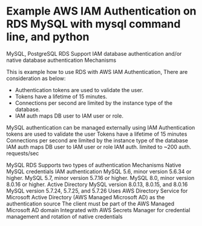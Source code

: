 # Example AWS IAM Authentication on RDS MySQL with mysql command line, and python

MySQL, PostgreSQL RDS Support IAM database authentication and/or native database authentication Mechanisms

This is example how to use RDS with AWS IAM Authentication, There are consideration as below:

- Authentication tokens are used to validate the user.
- Tokens have a lifetime of 15 minutes.
- Connections per second are limited by the instance type of the database.
- IAM auth maps DB user to IAM user or role.

MySQL authentication can be managed externally using IAM
Authentication tokens are used to validate the user
Tokens have a lifetime of 15 minutes
Connections per second are limited by the instance type of the database
IAM auth maps DB user to IAM user or role
IAM auth. limited to ~200 auth. requests/sec

MySQL RDS Supports two types of authentication Mechanisms
Native MySQL credentials
IAM authentication
MySQL 5.6, minor version 5.6.34 or higher.
MySQL 5.7, minor version 5.7.16 or higher.
MySQL 8.0, minor version 8.0.16 or higher.
Active Directory
MySQL version 8.0.13, 8.0.15, and 8.0.16
MySQL version 5.7.24, 5.7.25, and 5.7.26
Uses AWS Directory Service for Microsoft Active Directory (AWS Managed Microsoft AD) as the authentication source
The client must be part of the AWS Managed Microsoft AD domain
Integrated with AWS Secrets Manager for credential management and rotation of native credentials